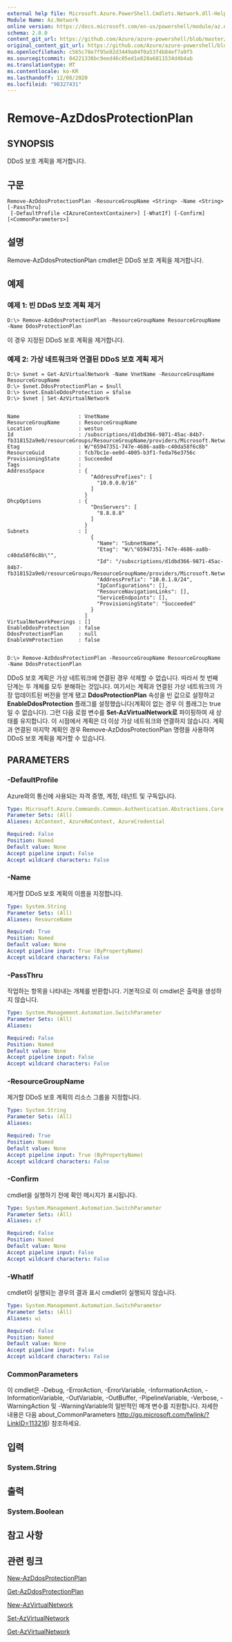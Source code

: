 ```yaml
---
external help file: Microsoft.Azure.PowerShell.Cmdlets.Network.dll-Help.xml
Module Name: Az.Network
online version: https://docs.microsoft.com/en-us/powershell/module/az.network/remove-azddosprotectionplan
schema: 2.0.0
content_git_url: https://github.com/Azure/azure-powershell/blob/master/src/Network/Network/help/Remove-AzDdosProtectionPlan.md
original_content_git_url: https://github.com/Azure/azure-powershell/blob/master/src/Network/Network/help/Remove-AzDdosProtectionPlan.md
ms.openlocfilehash: c565c78e7f95e02d3449a04f0a53f4b84ef7a9f5
ms.sourcegitcommit: 04221336bc9eed46c05ed1e828a6811534d4b4ab
ms.translationtype: MT
ms.contentlocale: ko-KR
ms.lasthandoff: 12/08/2020
ms.locfileid: "98327431"
---
```

# Remove-AzDdosProtectionPlan

## SYNOPSIS
DDoS 보호 계획을 제거합니다.

## 구문

```
Remove-AzDdosProtectionPlan -ResourceGroupName <String> -Name <String> [-PassThru]
 [-DefaultProfile <IAzureContextContainer>] [-WhatIf] [-Confirm] [<CommonParameters>]
```

## 설명
Remove-AzDdosProtectionPlan cmdlet은 DDoS 보호 계획을 제거합니다.

## 예제

### 예제 1: 빈 DDoS 보호 계획 제거
```
D:\> Remove-AzDdosProtectionPlan -ResourceGroupName ResourceGroupName -Name DdosProtectionPlan
```

이 경우 지정된 DDoS 보호 계획을 제거합니다.

### 예제 2: 가상 네트워크와 연결된 DDoS 보호 계획 제거
```
D:\> $vnet = Get-AzVirtualNetwork -Name VnetName -ResourceGroupName ResourceGroupName
D:\> $vnet.DdosProtectionPlan = $null
D:\> $vnet.EnableDdosProtection = $false
D:\> $vnet | Set-AzVirtualNetwork


Name                   : VnetName
ResourceGroupName      : ResourceGroupName
Location               : westus
Id                     : /subscriptions/d1dbd366-9871-45ac-84b7-fb318152a9e0/resourceGroups/ResourceGroupName/providers/Microsoft.Network/virtualNetworks/VnetName
Etag                   : W/"65947351-747e-4686-aa8b-c40da58f6c8b"
ResourceGuid           : fcb7bc1e-ee0d-4005-b3f1-feda76e3756c
ProvisioningState      : Succeeded
Tags                   :
AddressSpace           : {
                           "AddressPrefixes": [
                             "10.0.0.0/16"
                           ]
                         }
DhcpOptions            : {
                           "DnsServers": [
                             "8.8.8.8"
                           ]
                         }
Subnets                : [
                           {
                             "Name": "SubnetName",
                             "Etag": "W/\"65947351-747e-4686-aa8b-c40da58f6c8b\"",
                             "Id": "/subscriptions/d1dbd366-9871-45ac-84b7-fb318152a9e0/resourceGroups/ResourceGroupName/providers/Microsoft.Network/virtualNetworks/VnetName/subnets/SubnetName",
                             "AddressPrefix": "10.0.1.0/24",
                             "IpConfigurations": [],
                             "ResourceNavigationLinks": [],
                             "ServiceEndpoints": [],
                             "ProvisioningState": "Succeeded"
                           }
                         ]
VirtualNetworkPeerings : []
EnableDdosProtection   : false
DdosProtectionPlan     : null
EnableVmProtection     : false


D:\> Remove-AzDdosProtectionPlan -ResourceGroupName ResourceGroupName -Name DdosProtectionPlan
```

DDoS 보호 계획은 가상 네트워크에 연결된 경우 삭제할 수 없습니다. 따라서 첫 번째 단계는 두 개체를 모두 분해하는 것입니다. 여기서는 계획과 연결된 가상 네트워크의 가장 업데이트된 버전을 얻게 됐고 **DdosProtectionPlan** 속성을 빈 값으로 설정하고 **EnableDdosProtection** 플래그를 설정했습니다(계획이 없는 경우 이 플래그는 true일 수 없습니다).
그런 다음 로컬 변수를 **Set-AzVirtualNetwork로** 파이핑하여 새 상태를 유지합니다. 이 시점에서 계획은 더 이상 가상 네트워크와 연결하지 않습니다.
계획과 연결된 마지막 계획인 경우 Remove-AzDdosProtectionPlan 명령을 사용하여 DDoS 보호 계획을 제거할 수 있습니다.

## PARAMETERS

### -DefaultProfile
Azure와의 통신에 사용되는 자격 증명, 계정, 테넌트 및 구독입니다.

```yaml
Type: Microsoft.Azure.Commands.Common.Authentication.Abstractions.Core.IAzureContextContainer
Parameter Sets: (All)
Aliases: AzContext, AzureRmContext, AzureCredential

Required: False
Position: Named
Default value: None
Accept pipeline input: False
Accept wildcard characters: False
```

### -Name
제거할 DDoS 보호 계획의 이름을 지정합니다.

```yaml
Type: System.String
Parameter Sets: (All)
Aliases: ResourceName

Required: True
Position: Named
Default value: None
Accept pipeline input: True (ByPropertyName)
Accept wildcard characters: False
```

### -PassThru
작업하는 항목을 나타내는 개체를 반환합니다.
기본적으로 이 cmdlet은 출력을 생성하지 않습니다.

```yaml
Type: System.Management.Automation.SwitchParameter
Parameter Sets: (All)
Aliases:

Required: False
Position: Named
Default value: None
Accept pipeline input: False
Accept wildcard characters: False
```

### -ResourceGroupName
제거할 DDoS 보호 계획의 리소스 그룹을 지정합니다.

```yaml
Type: System.String
Parameter Sets: (All)
Aliases:

Required: True
Position: Named
Default value: None
Accept pipeline input: True (ByPropertyName)
Accept wildcard characters: False
```

### -Confirm
cmdlet을 실행하기 전에 확인 메시지가 표시됩니다.

```yaml
Type: System.Management.Automation.SwitchParameter
Parameter Sets: (All)
Aliases: cf

Required: False
Position: Named
Default value: None
Accept pipeline input: False
Accept wildcard characters: False
```

### -WhatIf
cmdlet이 실행되는 경우의 결과 표시
cmdlet이 실행되지 않습니다.

```yaml
Type: System.Management.Automation.SwitchParameter
Parameter Sets: (All)
Aliases: wi

Required: False
Position: Named
Default value: None
Accept pipeline input: False
Accept wildcard characters: False
```

### CommonParameters
이 cmdlet은 -Debug, -ErrorAction, -ErrorVariable, -InformationAction, -InformationVariable, -OutVariable, -OutBuffer, -PipelineVariable, -Verbose, -WarningAction 및 -WarningVariable의 일반적인 매개 변수를 지원합니다. 자세한 내용은 다음 about_CommonParameters http://go.microsoft.com/fwlink/?LinkID=113216) 참조하세요.

## 입력

### System.String

## 출력

### System.Boolean

## 참고 사항

## 관련 링크

[New-AzDdosProtectionPlan](./New-AzDdosProtectionPlan.md)

[Get-AzDdosProtectionPlan](./Get-AzDdosProtectionPlan.md)

[New-AzVirtualNetwork](./New-AzVirtualNetwork.md)

[Set-AzVirtualNetwork](./Set-AzVirtualNetwork.md)

[Get-AzVirtualNetwork](./Get-AzVirtualNetwork.md)